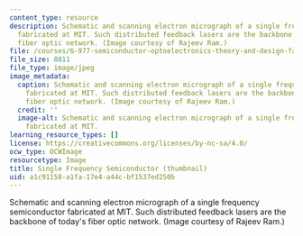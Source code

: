 ```yaml
---
content_type: resource
description: Schematic and scanning electron micrograph of a single frequency semiconductor
  fabricated at MIT. Such distributed feedback lasers are the backbone of today's
  fiber optic network. (Image courtesy of Rajeev Ram.)
file: /courses/6-977-semiconductor-optoelectronics-theory-and-design-fall-2002/a1c91158a1fa17e4a44cbf1537ed250b_6-977f02-th.jpg
file_size: 8811
file_type: image/jpeg
image_metadata:
  caption: Schematic and scanning electron micrograph of a single frequency semiconductor
    fabricated at MIT. Such distributed feedback lasers are the backbone of today's
    fiber optic network. (Image courtesy of Rajeev Ram.)
  credit: ''
  image-alt: Schematic and scanning electron micrograph of a single frequency semiconductor
    fabricated at MIT.
learning_resource_types: []
license: https://creativecommons.org/licenses/by-nc-sa/4.0/
ocw_type: OCWImage
resourcetype: Image
title: Single Frequency Semiconductor (thumbnail)
uid: a1c91158-a1fa-17e4-a44c-bf1537ed250b
---
```

Schematic and scanning electron micrograph of a single frequency semiconductor fabricated at MIT. Such distributed feedback lasers are the backbone of today's fiber optic network. (Image courtesy of Rajeev Ram.)